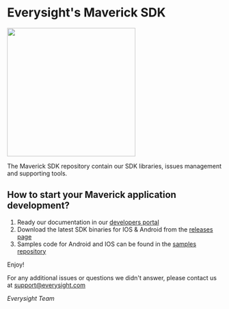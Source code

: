 # Everysight's Maverick SDK

<img src="https://everysight.github.io/maverick_docs/assets/index-maverick2.jpg" width="300">

The Maverick SDK repository contain our SDK libraries, issues management and supporting tools.

## How to start your Maverick application development?

1. Ready our documentation in our [developers portal](https://everysight.github.io/maverick_docs/)
2. Download the latest SDK binaries for IOS & Android from the [releases page](./releases)
3. Samples code for Android and IOS can be found in the [samples repository](https://github.com/everysight-maverick/samples)


Enjoy!

For any additional issues or questions we didn't answer, please contact us at support@everysight.com

_Everysight Team_
